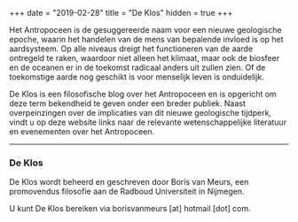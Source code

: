 +++
date = "2019-02-28"
title = "De Klos"
hidden = true
+++

Het Antropoceen is de gesuggereerde naam voor een nieuwe geologische epoche, waarin het handelen van de mens van bepalende invloed is op het aardsysteem. Op alle niveaus dreigt het functioneren van de aarde ontregeld te raken, waardoor niet alleen het klimaat, maar ook de biosfeer en de oceanen er in de toekomst radicaal anders uit zullen zien. Of de toekomstige aarde nog geschikt is voor menselijk leven is onduidelijk.

De Klos is een filosofische blog over het Antropoceen en is opgericht om deze term bekendheid te geven onder een breder publiek. Naast overpeinzingen over de implicaties van dit nieuwe geologische tijdperk, vindt u op deze website links naar de relevante wetenschappelijke literatuur en evenementen over het Antropoceen.

***

### De Klos

De Klos wordt beheerd en geschreven door Boris van Meurs, een promovendus filosofie aan de Radboud Universiteit in Nijmegen.

U kunt De Klos bereiken via borisvanmeurs [at] hotmail [dot] com.
